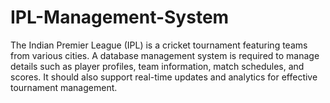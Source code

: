 # IPL-Management-System
The Indian Premier League (IPL) is a cricket tournament featuring teams from various cities. A database management system is required to manage details such as player profiles, team information, match schedules, and scores. It should also support real-time updates and analytics for effective tournament management.
